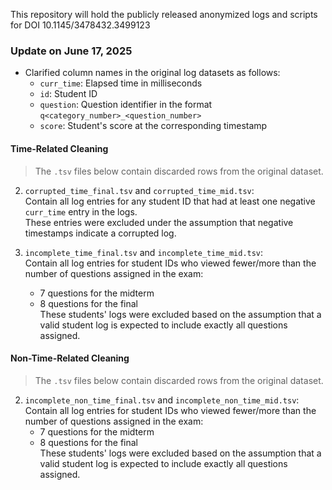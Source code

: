 This repository will hold the publicly released anonymized logs and scripts for DOI 10.1145/3478432.3499123

### Update on June 17, 2025
- Clarified column names in the original log datasets as follows:
  - `curr_time`: Elapsed time in milliseconds
  - `id`: Student ID
  - `question`: Question identifier in the format `q<category_number>_<question_number>`
  - `score`: Student's score at the corresponding timestamp




#### Time-Related Cleaning
> The `.tsv` files below contain discarded rows from the original dataset.
2. `corrupted_time_final.tsv` and `corrupted_time_mid.tsv`:  
   Contain all log entries for any student ID that had at least one negative `curr_time` entry in the logs.  
These entries were excluded under the assumption that negative timestamps indicate a corrupted log.

3. `incomplete_time_final.tsv` and `incomplete_time_mid.tsv`:  
   Contain all log entries for student IDs who viewed fewer/more than the number of questions assigned in the exam:
   - 7 questions for the midterm  
   - 8 questions for the final  
These students' logs were excluded based on the assumption that a valid student log is expected to include exactly all questions assigned.

#### Non-Time-Related Cleaning
> The `.tsv` files below contain discarded rows from the original dataset.
2. `incomplete_non_time_final.tsv` and `incomplete_non_time_mid.tsv`:  
   Contain all log entries for student IDs who viewed fewer/more than the number of questions assigned in the exam:
   - 7 questions for the midterm  
   - 8 questions for the final  
These students' logs were excluded based on the assumption that a valid student log is expected to include exactly all questions assigned.
